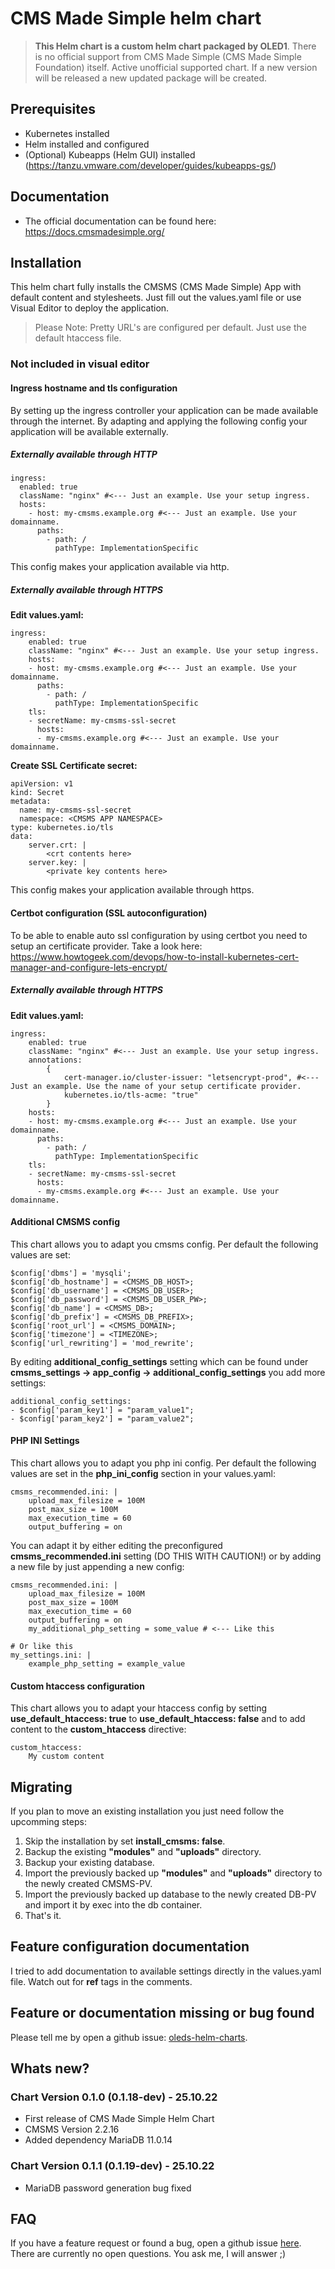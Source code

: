 # CMS Made Simple helm chart

> **This Helm chart is a custom helm chart packaged by OLED1**.
> There is no official support from CMS Made Simple (CMS Made Simple Foundation) itself.
> Active unofficial supported chart. If a new version will be released a new updated package will be created.

## Prerequisites
- Kubernetes installed
- Helm installed and configured
- (Optional) Kubeapps (Helm GUI) installed (https://tanzu.vmware.com/developer/guides/kubeapps-gs/)

## Documentation
- The official documentation can be found here: https://docs.cmsmadesimple.org/

## Installation
This helm chart fully installs the CMSMS (CMS Made Simple) App with default content and stylesheets.
Just fill out the values.yaml file or use Visual Editor to deploy the application.

> Please Note: Pretty URL's are configured per default. Just use the default htaccess file.

### Not included in visual editor
#### Ingress hostname and tls configuration
By setting up the ingress controller your application can be made available through the internet.
By adapting and applying the following config your application will be available externally.

##### Externally available through HTTP
```
ingress:
  enabled: true
  className: "nginx" #<--- Just an example. Use your setup ingress.
  hosts:
    - host: my-cmsms.example.org #<--- Just an example. Use your domainname.
      paths:
        - path: /
          pathType: ImplementationSpecific
```
This config makes your application available via http.

##### Externally available through HTTPS
**Edit values.yaml:**
```
ingress:
    enabled: true
    className: "nginx" #<--- Just an example. Use your setup ingress.
    hosts:
    - host: my-cmsms.example.org #<--- Just an example. Use your domainname.
      paths:
        - path: /
          pathType: ImplementationSpecific
    tls:
    - secretName: my-cmsms-ssl-secret
      hosts:
      - my-cmsms.example.org #<--- Just an example. Use your domainname.
```
**Create SSL Certificate secret:**
```
apiVersion: v1
kind: Secret
metadata:
  name: my-cmsms-ssl-secret
  namespace: <CMSMS APP NAMESPACE>
type: kubernetes.io/tls
data:
    server.crt: |
        <crt contents here>
    server.key: |
        <private key contents here>
```
This config makes your application available through https.

#### Certbot configuration (SSL autoconfiguration)
To be able to enable auto ssl configuration by using certbot you need to setup an certificate provider.
Take a look here: https://www.howtogeek.com/devops/how-to-install-kubernetes-cert-manager-and-configure-lets-encrypt/

##### Externally available through HTTPS
**Edit values.yaml:**
```
ingress:
    enabled: true
    className: "nginx" #<--- Just an example. Use your setup ingress.
    annotations: 
        {
            cert-manager.io/cluster-issuer: "letsencrypt-prod", #<--- Just an example. Use the name of your setup certificate provider.
            kubernetes.io/tls-acme: "true"
        }
    hosts:
    - host: my-cmsms.example.org #<--- Just an example. Use your domainname.
      paths:
        - path: /
          pathType: ImplementationSpecific
    tls:
    - secretName: my-cmsms-ssl-secret
      hosts:
      - my-cmsms.example.org #<--- Just an example. Use your domainname.
```

#### Additional CMSMS config
This chart allows you to adapt you cmsms config.
Per default the following values are set:
```
$config['dbms'] = 'mysqli';
$config['db_hostname'] = <CMSMS_DB_HOST>;
$config['db_username'] = <CMSMS_DB_USER>;
$config['db_password'] = <CMSMS_DB_USER_PW>;
$config['db_name'] = <CMSMS_DB>;
$config['db_prefix'] = <CMSMS_DB_PREFIX>;
$config['root_url'] = <CMSMS_DOMAIN>;
$config['timezone'] = <TIMEZONE>;
$config['url_rewriting'] = 'mod_rewrite';
```

By editing **additional_config_settings** setting which can be found under **cmsms_settings -> app_config -> additional_config_settings** you add more settings:
```
additional_config_settings:
- $config['param_key1'] = "param_value1";
- $config['param_key2'] = "param_value2";
```

#### PHP INI Settings
This chart allows you to adapt you php ini config.
Per default the following values are set in the **php_ini_config** section in your values.yaml:
```
cmsms_recommended.ini: |
    upload_max_filesize = 100M
    post_max_size = 100M
    max_execution_time = 60
    output_buffering = on
```

You can adapt it by either editing the preconfigured **cmsms_recommended.ini** setting (DO THIS WITH CAUTION!) or by adding a new file by just appending a new config:
```
cmsms_recommended.ini: |
    upload_max_filesize = 100M
    post_max_size = 100M
    max_execution_time = 60
    output_buffering = on
    my_additional_php_setting = some_value # <--- Like this

# Or like this
my_settings.ini: |
    example_php_setting = example_value
```

#### Custom htaccess configuration
This chart allows you to adapt your htaccess config by setting **use_default_htaccess: true**  to **use_default_htaccess: false** 
and to add content to the **custom_htaccess** directive:
```
custom_htaccess: 
    My custom content
```

## Migrating
If you plan to move an existing installation you just need follow the upcomming steps:
1. Skip the installation by set **install_cmsms: false**.
2. Backup the existing **"modules"** and **"uploads"** directory.
3. Backup your existing database.
4. Import the previously backed up **"modules"** and **"uploads"** directory to the newly created CMSMS-PV.
5. Import the previously backed up database to the newly created DB-PV and import it by exec into the db container.
6. That's it.

## Feature configuration documentation
I tried to add documentation to available settings directly in the values.yaml file.
Watch out for **ref** tags in the comments.

## Feature or documentation missing or bug found
Please tell me by open a github issue: [oleds-helm-charts](https://github.com/OLED1/oleds-helm-charts).

## Whats new?
### Chart Version 0.1.0 (0.1.18-dev) - 25.10.22
- First release of CMS Made Simple Helm Chart
- CMSMS Version 2.2.16
- Added dependency MariaDB 11.0.14

### Chart Version 0.1.1 (0.1.19-dev) - 25.10.22
- MariaDB password generation bug fixed

## FAQ
If you have a feature request or found a bug, open a github issue [here](https://github.com/OLED1/oleds-helm-charts).
There are currently no open questions. You ask me, I will answer ;)
